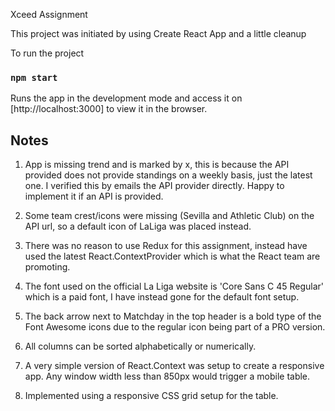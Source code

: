 Xceed Assignment

This project was initiated by using Create React App and a little cleanup

To run the project

### `npm start`

Runs the app in the development mode and access it on [http://localhost:3000] to view it in the browser.

## Notes

1. App is missing trend and is marked by x, this is because the API provided does not provide standings on a weekly basis, just the latest one. I verified this by emails the API provider directly. Happy to implement it if an API is provided.

2. Some team crest/icons were missing (Sevilla and Athletic Club) on the API url, so a default icon of LaLiga was placed instead.

3. There was no reason to use Redux for this assignment, instead have used the latest React.ContextProvider which is what the React team are promoting.

4. The font used on the official La Liga website is 'Core Sans C 45 Regular' which is a paid font, I have instead gone for the default font setup.

5. The back arrow next to Matchday in the top header is a bold type of the Font Awesome icons due to the regular icon being part of a PRO version.

6. All columns can be sorted alphabetically or numerically.

7. A very simple version of React.Context was setup to create a responsive app. Any window width less than 850px would trigger a mobile table.

8. Implemented using a responsive CSS grid setup for the table.

